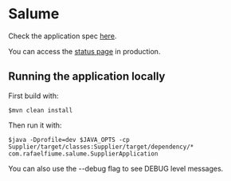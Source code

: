 # Salume

Check the application spec [here](http://rafaelfiume.github.io/Salume/).

You can access the [status page](http://frozen-mountain-3180.herokuapp.com/salume/supplier/status/) in production.

## Running the application locally

First build with:

    $mvn clean install

Then run it with:

    $java -Dprofile=dev $JAVA_OPTS -cp Supplier/target/classes:Supplier/target/dependency/* com.rafaelfiume.salume.SupplierApplication

You can also use the --debug flag to see DEBUG level messages.